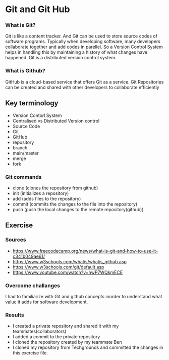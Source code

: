 # Git and Git Hub
### What is Git?
Git is like a content tracker. And Git can be used to store source codes of software programs. 
Typically when developing software, many developers collaborate together and add codes in parellel. So a Version Control System helps in handling this by maintaining a history of what changes have happened. Git is a distributed version control system. 

### What is Github?
GitHub is a cloud-based service that offers Git as a service. Git Repositories can be created and shared with other developers to collaborate efficiently

## Key terminology
- Version Contorl System
- Centralised vs Distributed Version control
- Source Code
- Git
- GitHub
- repository
- branch
- main/master
- merge
- fork



### Git commands
- clone (clones the repository from github)
- init (initializes a repository)
- add (adds files to the repository)
- commit (commits the changes to the file into the repository)
- push (push the local changes to the remote repository(github))




## Exercise
### Sources
- https://www.freecodecamp.org/news/what-is-git-and-how-to-use-it-c341b049ae61/
- https://www.w3schools.com/whatis/whatis_github.asp
- https://www.w3schools.com/git/default.asp
- https://www.youtube.com/watch?v=hwP7WQkmECE



### Overcome challanges
I had to familiarize with Git and github concepts inorder to understand what value it adds for software development.
### Results
- I created a private repository and shared it with my teammates(collaborators)
- I added a commit to the private repository
- I cloned the repository created by my teammate Ben
- I cloned my repository from Techgrounds and committed the changes in this exercise file.
